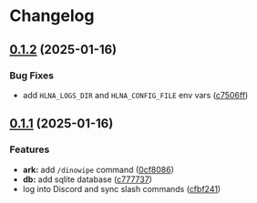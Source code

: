 # Changelog

## [0.1.2](https://github.com/axieum/hln-a/compare/v0.1.1...v0.1.2) (2025-01-16)


### Bug Fixes

* add `HLNA_LOGS_DIR` and `HLNA_CONFIG_FILE` env vars ([c7506ff](https://github.com/axieum/hln-a/commit/c7506ffc91c110a1840c0c0ae5452ee532dffd3e))

## [0.1.1](https://github.com/axieum/hln-a/compare/v0.1.0...v0.1.1) (2025-01-16)


### Features

* **ark:** add `/dinowipe` command ([0cf8086](https://github.com/axieum/hln-a/commit/0cf80864006e8b3bc5a157dca46c59b69cdf2940))
* **db:** add sqlite database ([c777737](https://github.com/axieum/hln-a/commit/c777737481d28f275253388be3aab30c750c83b0))
* log into Discord and sync slash commands ([cfbf241](https://github.com/axieum/hln-a/commit/cfbf241abea4822be75e5c7c9d4653ffd0927d75))
